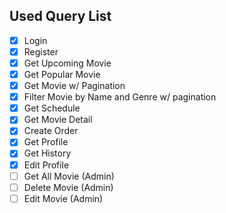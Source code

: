 ## Used Query List
- [x] Login
- [x] Register
- [x] Get Upcoming Movie
- [x] Get Popular Movie
- [x] Get Movie w/ Pagination
- [x] Filter Movie by Name and Genre w/ pagination
- [x] Get Schedule
- [x] Get Movie Detail
- [x] Create Order
- [x] Get Profile
- [x] Get History
- [x] Edit Profile
- [ ] Get All Movie (Admin)
- [ ] Delete Movie (Admin)
- [ ] Edit Movie (Admin)
